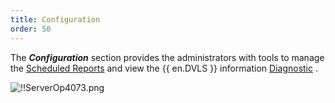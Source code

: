 ```yaml
---
title: Configuration
order: 50
---
```

The ***Configuration*** section provides the administrators with tools to manage the [Scheduled Reports](/server/web-interface/reports/configuration/scheduled-reports/) and view the {{ en.DVLS }} information [Diagnostic](/server/web-interface/reports/configuration/diagnostic/) .  

![!!ServerOp4073.png](https://webdevolutions.azureedge.net/docs/en/server/ServerOp4073.png) 
